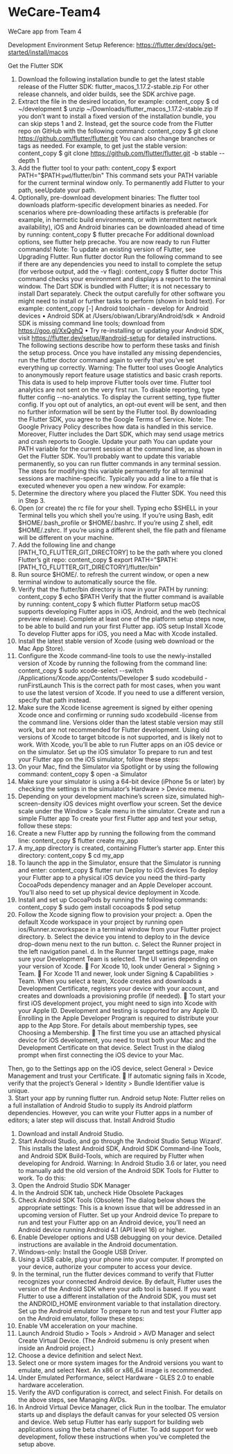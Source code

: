 # WeCare-Team4
WeCare app from Team 4 

Development Environment Setup
Reference: https://flutter.dev/docs/get-started/install/macos
 
Get the Flutter SDK
1.	Download the following installation bundle to get the latest stable release of the Flutter SDK:
flutter_macos_1.17.2-stable.zip
For other release channels, and older builds, see the SDK archive page.
2.	Extract the file in the desired location, for example:
content_copy
$ cd ~/development
$ unzip ~/Downloads/flutter_macos_1.17.2-stable.zip
If you don’t want to install a fixed version of the installation bundle, you can skip steps 1 and 2. Instead, get the source code from the Flutter repo on GitHub with the following command:
content_copy
$ git clone https://github.com/flutter/flutter.git
You can also change branches or tags as needed. For example, to get just the stable version:
content_copy
$ git clone https://github.com/flutter/flutter.git -b stable --depth 1
3.	Add the flutter tool to your path:
content_copy
$ export PATH="$PATH:`pwd`/flutter/bin"
This command sets your PATH variable for the current terminal window only. To permanently add Flutter to your path, seeUpdate your path.
4.	Optionally, pre-download development binaries:
The flutter tool downloads platform-specific development binaries as needed. For scenarios where pre-downloading these artifacts is preferable (for example, in hermetic build environments, or with intermittent network availability), iOS and Android binaries can be downloaded ahead of time by running:
content_copy
$ flutter precache
For additional download options, see flutter help precache.
You are now ready to run Flutter commands!
 Note: To update an existing version of Flutter, see Upgrading Flutter.
Run flutter doctor
Run the following command to see if there are any dependencies you need to install to complete the setup (for verbose output, add the -v flag):
content_copy
$ flutter doctor
This command checks your environment and displays a report to the terminal window. The Dart SDK is bundled with Flutter; it is not necessary to install Dart separately. Check the output carefully for other software you might need to install or further tasks to perform (shown in bold text).
For example:
content_copy
[-] Android toolchain - develop for Android devices
    • Android SDK at /Users/obiwan/Library/Android/sdk
    ✗ Android SDK is missing command line tools; download from https://goo.gl/XxQghQ
    • Try re-installing or updating your Android SDK,
      visit https://flutter.dev/setup/#android-setup for detailed instructions.
The following sections describe how to perform these tasks and finish the setup process.
Once you have installed any missing dependencies, run the flutter doctor command again to verify that you’ve set everything up correctly.
 Warning: The flutter tool uses Google Analytics to anonymously report feature usage statistics and basic crash reports. This data is used to help improve Flutter tools over time.
Flutter tool analytics are not sent on the very first run. To disable reporting, type flutter config --no-analytics. To display the current setting, type flutter config. If you opt out of analytics, an opt-out event will be sent, and then no further information will be sent by the Flutter tool.
By downloading the Flutter SDK, you agree to the Google Terms of Service. Note: The Google Privacy Policy describes how data is handled in this service.
Moreover, Flutter includes the Dart SDK, which may send usage metrics and crash reports to Google.
Update your path
You can update your PATH variable for the current session at the command line, as shown in Get the Flutter SDK. You’ll probably want to update this variable permanently, so you can run flutter commands in any terminal session.
The steps for modifying this variable permanently for all terminal sessions are machine-specific. Typically you add a line to a file that is executed whenever you open a new window. For example:
1.	Determine the directory where you placed the Flutter SDK. You need this in Step 3.
2.	Open (or create) the rc file for your shell. Typing echo $SHELL in your Terminal tells you which shell you’re using. If you’re using Bash, edit $HOME/.bash_profile or $HOME/.bashrc. If you’re using Z shell, edit $HOME/.zshrc. If you’re using a different shell, the file path and filename will be different on your machine.
3.	Add the following line and change [PATH_TO_FLUTTER_GIT_DIRECTORY] to be the path where you cloned Flutter’s git repo:
content_copy
$ export PATH="$PATH:[PATH_TO_FLUTTER_GIT_DIRECTORY]/flutter/bin"
4.	Run source $HOME/.<rc file> to refresh the current window, or open a new terminal window to automatically source the file.
5.	Verify that the flutter/bin directory is now in your PATH by running:
content_copy
$ echo $PATH
Verify that the flutter command is available by running:
content_copy
$ which flutter
Platform setup
macOS supports developing Flutter apps in iOS, Android, and the web (technical preview release). Complete at least one of the platform setup steps now, to be able to build and run your first Flutter app.
iOS setup
Install Xcode
To develop Flutter apps for iOS, you need a Mac with Xcode installed.
1.	Install the latest stable version of Xcode (using web download or the Mac App Store).
2.	Configure the Xcode command-line tools to use the newly-installed version of Xcode by running the following from the command line:
content_copy
$ sudo xcode-select --switch /Applications/Xcode.app/Contents/Developer
$ sudo xcodebuild -runFirstLaunch
This is the correct path for most cases, when you want to use the latest version of Xcode. If you need to use a different version, specify that path instead.
3.	Make sure the Xcode license agreement is signed by either opening Xcode once and confirming or running sudo xcodebuild -license from the command line.
Versions older than the latest stable version may still work, but are not recommended for Flutter development. Using old versions of Xcode to target bitcode is not supported, and is likely not to work.
With Xcode, you’ll be able to run Flutter apps on an iOS device or on the simulator.
Set up the iOS simulator
To prepare to run and test your Flutter app on the iOS simulator, follow these steps:
1.	On your Mac, find the Simulator via Spotlight or by using the following command:
content_copy
$ open -a Simulator
2.	Make sure your simulator is using a 64-bit device (iPhone 5s or later) by checking the settings in the simulator’s Hardware > Device menu.
3.	Depending on your development machine’s screen size, simulated high-screen-density iOS devices might overflow your screen. Set the device scale under the Window > Scale menu in the simulator.
Create and run a simple Flutter app
To create your first Flutter app and test your setup, follow these steps:
1.	Create a new Flutter app by running the following from the command line:
content_copy
$ flutter create my_app
2.	A my_app directory is created, containing Flutter’s starter app. Enter this directory:
content_copy
$ cd my_app
3.	To launch the app in the Simulator, ensure that the Simulator is running and enter:
content_copy
$ flutter run
Deploy to iOS devices
To deploy your Flutter app to a physical iOS device you need the third-party CocoaPods dependency manager and an Apple Developer account. You’ll also need to set up physical device deployment in Xcode.
1.	Install and set up CocoaPods by running the following commands:
content_copy
$ sudo gem install cocoapods
$ pod setup
2.	Follow the Xcode signing flow to provision your project:
a.	Open the default Xcode workspace in your project by running open ios/Runner.xcworkspace in a terminal window from your Flutter project directory.
b.	Select the device you intend to deploy to in the device drop-down menu next to the run button.
c.	Select the Runner project in the left navigation panel.
d.	In the Runner target settings page, make sure your Development Team is selected. The UI varies depending on your version of Xcode.
	For Xcode 10, look under General > Signing > Team.
	For Xcode 11 and newer, look under Signing & Capabilities > Team.
When you select a team, Xcode creates and downloads a Development Certificate, registers your device with your account, and creates and downloads a provisioning profile (if needed).
	To start your first iOS development project, you might need to sign into Xcode with your Apple ID.  Development and testing is supported for any Apple ID. Enrolling in the Apple Developer Program is required to distribute your app to the App Store. For details about membership types, see Choosing a Membership.
	The first time you use an attached physical device for iOS development, you need to trust both your Mac and the Development Certificate on that device. Select Trust in the dialog prompt when first connecting the iOS device to your Mac.
 
Then, go to the Settings app on the iOS device, select General > Device Management and trust your Certificate.
	If automatic signing fails in Xcode, verify that the project’s General > Identity > Bundle Identifier value is unique.  
3.	Start your app by running flutter run.
Android setup
 Note: Flutter relies on a full installation of Android Studio to supply its Android platform dependencies. However, you can write your Flutter apps in a number of editors; a later step will discuss that.
Install Android Studio
1.	Download and install Android Studio.
2.	Start Android Studio, and go through the ‘Android Studio Setup Wizard’. This installs the latest Android SDK, Android SDK Command-line Tools, and Android SDK Build-Tools, which are required by Flutter when developing for Android.
 Warning: In Android Studio 3.6 or later, you need to manually add the old version of the Android SDK Tools for Flutter to work. To do this:
1.	Open the Android Studio SDK Manager
2.	In the Android SDK tab, uncheck Hide Obsolete Packages
3.	Check Android SDK Tools (Obsolete)
The dialog below shows the appropriate settings: 
This is a known issue that will be addressed in an upcoming version of Flutter.
Set up your Android device
To prepare to run and test your Flutter app on an Android device, you’ll need an Android device running Android 4.1 (API level 16) or higher.
1.	Enable Developer options and USB debugging on your device. Detailed instructions are available in the Android documentation.
2.	Windows-only: Install the Google USB Driver.
3.	Using a USB cable, plug your phone into your computer. If prompted on your device, authorize your computer to access your device.
4.	In the terminal, run the flutter devices command to verify that Flutter recognizes your connected Android device. By default, Flutter uses the version of the Android SDK where your adb tool is based. If you want Flutter to use a different installation of the Android SDK, you must set the ANDROID_HOME environment variable to that installation directory.
Set up the Android emulator
To prepare to run and test your Flutter app on the Android emulator, follow these steps:
1.	Enable VM acceleration on your machine.
2.	Launch Android Studio > Tools > Android > AVD Manager and select Create Virtual Device. (The Android submenu is only present when inside an Android project.)
3.	Choose a device definition and select Next.
4.	Select one or more system images for the Android versions you want to emulate, and select Next. An x86 or x86_64 image is recommended.
5.	Under Emulated Performance, select Hardware - GLES 2.0 to enable hardware acceleration.
6.	Verify the AVD configuration is correct, and select Finish.
For details on the above steps, see Managing AVDs.
7.	In Android Virtual Device Manager, click Run in the toolbar. The emulator starts up and displays the default canvas for your selected OS version and device.
Web setup
Flutter has early support for building web applications using the beta channel of Flutter. To add support for web development, follow these instructions when you’ve completed the setup above.


